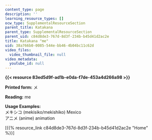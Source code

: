 ```yaml
---
content_type: page
description: ''
learning_resource_types: []
ocw_type: SupplementalResourceSection
parent_title: Katakana
parent_type: SupplementalResourceSection
parent_uid: c84d8de3-767d-8d3f-234b-b45d41d2ac2e
title: Katakana "me"
uid: 38a766b0-0085-544e-bb46-4b04bc11c62d
video_files:
  video_thumbnail_file: null
video_metadata:
  youtube_id: null
---
```


**{{< resource 83ed5d9f-ad1b-e0da-f7de-453a4d266a98 >}}**

**Printed form:** メ

**Reading:** me

**Usage Examples:**  
メキシコ (mekisiko/mekishiko) Mexico  
アニメ (anime) animation

\[{{% resource_link c84d8de3-767d-8d3f-234b-b45d41d2ac2e "Home" %}}\]
